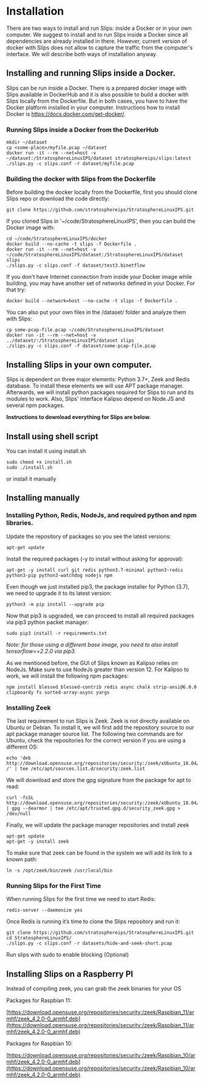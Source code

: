 # Installation

There are two ways to install and run Slips: inside a Docker or in your own computer. We suggest to install and to run Slips inside a Docker since all dependencies are already installed in there. However, current version of docker with Slips does not allow to capture the traffic from the computer's interface. We will describe both ways of installation anyway. 

## Installing and running Slips inside a Docker.

Slips can be run inside a Docker. There is a prepared docker image with Slips available in DockerHub and it is also possible to build a docker with Slips locally from the Dockerfile. But in both cases, you have to have the Docker platform installed in your computer. Instructions how to install Docker is https://docs.docker.com/get-docker/. 

### Running Slips inside a Docker from the DockerHub

	mkdir ~/dataset
	cp <some-place>/myfile.pcap ~/dataset
	docker run -it --rm --net=host -v ~/dataset:/StratosphereLinuxIPS/dataset stratosphereips/slips:latest
	./slips.py -c slips.conf -r dataset/myfile.pcap

### Building the docker with Slips from the Dockerfile

Before building the docker locally from the Dockerfile, first you should clone Slips repo or download the code directly: 

	git clone https://github.com/stratosphereips/StratosphereLinuxIPS.git

If you cloned Slips in '~/code/StratosphereLinuxIPS', then you can build the Docker image with:

	cd ~/code/StratosphereLinuxIPS/docker
	docker build --no-cache -t slips -f Dockerfile .
	docker run -it --rm --net=host -v ~/code/StratosphereLinuxIPS/dataset:/StratosphereLinuxIPS/dataset slips
	./slips.py -c slips.conf -f dataset/test3.binetflow

If you don't have Internet connection from inside your Docker image while building, you may have another set of networks defined in your Docker. For that try:

	docker build --network=host --no-cache -t slips -f Dockerfile .
	
You can also put your own files in the /dataset/ folder and analyze them with Slips:

	cp some-pcap-file.pcap ~/code/StratosphereLinuxIPS/dataset
	docker run -it --rm --net=host -v ../dataset/:/StratosphereLinuxIPS/dataset slips
	./slips.py -c slips.conf -f dataset/some-pcap-file.pcap


## Installing Slips in your own computer.

Slips is dependent on three major elements: Python 3.7+, Zeek and Redis database. To install these elements we will use APT package manager. Afterwards, we will install python packages required for Slips to run and its modules to work. Also, Slips' interface Kalipso depend on Node.JS and several npm packages. 

**Instructions to download everything for Slips are below.**
<br>

## Install using shell script
You can install it using install.sh

	sudo chmod +x install.sh
	sudo ./install.sh
	
or install it manually

## Installing manually
### Installing Python, Redis, NodeJs, and required python and npm libraries.
Update the repository of packages so you see the latest versions:

	apt-get update
	
Install the required packages (-y to install without asking for approval):

	apt-get -y install curl git redis python3.7-minimal python3-redis python3-pip python3-watchdog nodejs npm
	
Even though we just installed pip3, the package installer for Python (3.7), we need to upgrade it to its latest version:

	python3 -m pip install --upgrade pip

Now that pip3 is upgraded, we can proceed to install all required packages via pip3 python packet manager:

	sudo pip3 install -r requirements.txt

_Note: for those using a different base image, you need to also install tensorflow==2.2.0 via pip3._

As we mentioned before, the GUI of Slips known as Kalipso relies on NodeJs. Make sure to use NodeJs greater than version 12. For Kalipso to work, we will install the following npm packages:

	npm install blessed blessed-contrib redis async chalk strip-ansi@6.0.0 clipboardy fs sorted-array-async yargs

###  Installing Zeek

The last requirement to run Slips is Zeek. Zeek is not directly available on Ubuntu or Debian. To install it, we will first add the repository source to our apt package manager source list. The following two commands are for Ubuntu, check the repositories for the correct version if you are using a different OS:

	echo 'deb http://download.opensuse.org/repositories/security:/zeek/xUbuntu_18.04/ /' | tee /etc/apt/sources.list.d/security:zeek.list

We will download and store the gpg signature from the package for apt to read:

	curl -fsSL http://download.opensuse.org/repositories/security:/zeek/xUbuntu_18.04/Release.key | gpg --dearmor | tee /etc/apt/trusted.gpg.d/security_zeek.gpg > /dev/null

Finally, we will update the package manager repositories and install zeek

	apt-get update
	apt-get -y install zeek
	
To make sure that zeek can be found in the system we will add its link to a known path:

	ln -s /opt/zeek/bin/zeek /usr/local/bin

### Running Slips for the First Time

When running Slips for the first time we need to start Redis:

	redis-server --daemonize yes

Once Redis is running it’s time to clone the Slips repository and run it:

	git clone https://github.com/stratosphereips/StratosphereLinuxIPS.git
	cd StratosphereLinuxIPS/
	./slips.py -c slips.conf -r datasets/hide-and-seek-short.pcap

Run slips with sudo to enable blocking (Optional) 


## Installing Slips on a Raspberry PI

Instead of compiling zeek, you can grab the zeek binaries for your OS

Packages for Raspbian 11:

[https://download.opensuse.org/repositories/security:/zeek/Raspbian_11/armhf/zeek_4.2.0-0_armhf.deb](https://download.opensuse.org/repositories/security:/zeek/Raspbian_11/armhf/zeek_4.2.0-0_armhf.deb)

Packages for Raspbian 10:

[https://download.opensuse.org/repositories/security:/zeek/Raspbian_10/armhf/zeek_4.2.0-0_armhf.deb](https://download.opensuse.org/repositories/security:/zeek/Raspbian_10/armhf/zeek_4.2.0-0_armhf.deb)

